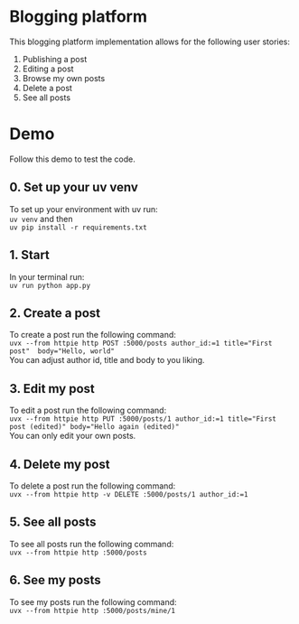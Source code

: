# Blogging platform
This blogging platform implementation allows for the following user stories: 
1. Publishing a post
2. Editing a post
3. Browse my own posts
4. Delete a post
5. See all posts

# Demo
Follow this demo to test the code. 
## 0. Set up your uv venv
To set up your environment with uv run: <br>
`uv venv` and then <br>
`uv pip install -r requirements.txt`

## 1. Start
In your terminal run: <br>
`uv run python app.py`

## 2. Create a post
To create a post run the following command: <br>
`uvx --from httpie http POST :5000/posts author_id:=1 title="First post"  body="Hello, world"` <br>
You can adjust author id, title and body to you liking. 

## 3. Edit my post
To edit a post run the following command: <br>
`uvx --from httpie http PUT :5000/posts/1 author_id:=1 title="First post (edited)" body="Hello again (edited)"` <br>
You can only edit your own posts. <br>

## 4. Delete my post 
To delete a post run the following command: <br>
`uvx --from httpie http -v DELETE :5000/posts/1 author_id:=1` <br>

## 5. See all posts 
To see all posts run the following command: <br>
`uvx --from httpie http :5000/posts`

## 6. See my posts 
To see my posts run the following command: <br>
`uvx --from httpie http :5000/posts/mine/1`

